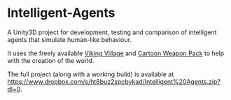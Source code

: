 # Intelligent-Agents
A Unity3D project for development, testing and comparison of intelligent agents that simulate human-like behaviour.

It uses the freely available [Viking Village](https://www.assetstore.unity3d.com/en/#!/content/29140) and [Cartoon Weapon Pack](https://www.assetstore.unity3d.com/en/#!/content/23956) to help with the creation of the world.

The full project (along with a working build) is available at <https://www.dropbox.com/s/ht8buz2spcbykad/Intelligent%20Agents.zip?dl=0>.
